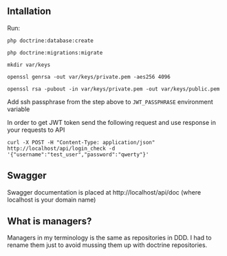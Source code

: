 Intallation
---

Run:

`php doctrine:database:create`

`php doctrine:migrations:migrate`

`mkdir var/keys`

`openssl genrsa -out var/keys/private.pem -aes256 4096`

`openssl rsa -pubout -in var/keys/private.pem -out var/keys/public.pem`

Add ssh passphrase from the step above to `JWT_PASSPHRASE` environment variable

In order to get JWT token send the following request and use response in your requests to API

`curl -X POST -H "Content-Type: application/json" http://localhost/api/login_check -d '{"username":"test_user","password":"qwerty"}'`

Swagger
---

Swagger documentation is placed at http://localhost/api/doc (where localhost is your domain name)


What is managers?
---

Managers in my terminology is the same as repositories in DDD. I had to rename them just to avoid mussing them up with doctrine repositories.
